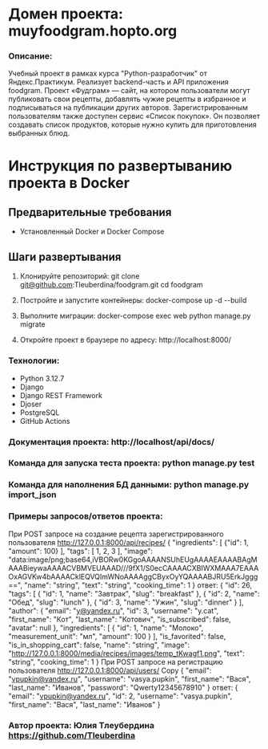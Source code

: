 # Домен проекта: muyfoodgram.hopto.org

### Описание:
Учебный проект в рамках курса "Python-разработчик" от Яндекс.Практикум.
Реализует backend-часть и API приложения foodgram.
Проект «Фудграм» — сайт, на котором пользователи могут публиковать свои рецепты, добавлять чужие рецепты в избранное и подписываться на публикации других авторов. Зарегистрированным пользователям также доступен сервис «Список покупок». Он позволяет создавать список продуктов, которые нужно купить для приготовления выбранных блюд.

# Инструкция по развертыванию проекта в Docker

## Предварительные требования
- Установленный Docker и Docker Compose

## Шаги развертывания

1. Клонируйте репозиторий:
git clone git@github.com:Tleuberdina/foodgram.git
cd foodgram

2. Постройте и запустите контейнеры:
docker-compose up -d --build

3. Выполните миграции:
docker-compose exec web python manage.py migrate

4. Откройте проект в браузере по адресу:
http://localhost:8000/

### Технологии:

- Python 3.12.7
- Django
- Django REST Framework
- Djoser
- PostgreSQL
- GitHub Actions

### Документация проекта: http://localhost/api/docs/

### Команда для запуска теста проекта: python manage.py test

### Команда для наполнения БД данными: python manage.py import_json

### Примеры запросов/ответов проекта: 
При POST запросе на создание рецепта зарегистрированного пользователя
http://127.0.0.1:8000/api/recipes/
{
"ingredients": [
{"id": 1, "amount": 100}
],
"tags": [
1,
2,
3
],
"image": "data:image/png;base64,iVBORw0KGgoAAAANSUhEUgAAAAEAAAABAgMAAABieywaAAAACVBMVEUAAAD///9fX1/S0ecCAAAACXBIWXMAAA7EAAAOxAGVKw4bAAAACklEQVQImWNoAAAAggCByxOyYQAAAABJRU5ErkJggg==",
"name": "string",
"text": "string",
"cooking_time": 1
}
ответ:
{
    "id": 26,
    "tags": [
        {
            "id": 1,
            "name": "Завтрак",
            "slug": "breakfast"
        },
        {
            "id": 2,
            "name": "Обед",
            "slug": "lunch"
        },
        {
            "id": 3,
            "name": "Ужин",
            "slug": "dinner"
        }
    ],
    "author": {
        "email": "y@yandex.ru",
        "id": 3,
        "username": "y.cat",
        "first_name": "Кот",
        "last_name": "Котович",
        "is_subscribed": false,
        "avatar": null
    },
    "ingredients": [
        {
            "id": 1,
            "name": "Молоко",
            "measurement_unit": "мл",
            "amount": 100
        }
    ],
    "is_favorited": false,
    "is_in_shopping_cart": false,
    "name": "string",
    "image": "http://127.0.0.1:8000/media/recipes/images/temp_tKwagf1.png",
    "text": "string",
    "cooking_time": 1
}
При POST запросе на регистрацию пользователя http://127.0.0.1:8000/api/users/
Copy
{
"email": "vpupkin@yandex.ru",
"username": "vasya.pupkin",
"first_name": "Вася",
"last_name": "Иванов",
"password": "Qwerty12345678910"
}
ответ:
{
"email": "vpupkin@yandex.ru",
"id": 2,
"username": "vasya.pupkin",
"first_name": "Вася",
"last_name": "Иванов"
}
### Автор проекта: Юлия Тлеубердина https://github.com/Tleuberdina
